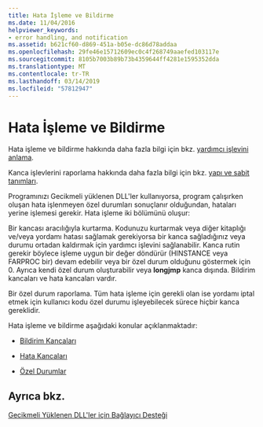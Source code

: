 ```yaml
---
title: Hata İşleme ve Bildirme
ms.date: 11/04/2016
helpviewer_keywords:
- error handling, and notification
ms.assetid: b621cf60-d869-451a-b05e-dc86d78addaa
ms.openlocfilehash: 29fe46e15712609ec0c4f268749aaefed103117e
ms.sourcegitcommit: 8105b7003b89b73b4359644ff4281e1595352dda
ms.translationtype: MT
ms.contentlocale: tr-TR
ms.lasthandoff: 03/14/2019
ms.locfileid: "57812947"
---
```

# <a name="error-handling-and-notification"></a>Hata İşleme ve Bildirme

Hata işleme ve bildirme hakkında daha fazla bilgi için bkz. [yardımcı işlevini anlama](understanding-the-helper-function.md).

Kanca işlevlerini raporlama hakkında daha fazla bilgi için bkz. [yapı ve sabit tanımları](structure-and-constant-definitions.md).

Programınızı Gecikmeli yüklenen DLL'ler kullanıyorsa, program çalışırken oluşan hata işlenmeyen özel durumları sonuçlanır olduğundan, hataları yerine işlemesi gerekir. Hata işleme iki bölümünü oluşur:

Bir kancası aracılığıyla kurtarma.
Kodunuzu kurtarmak veya diğer kitaplığı ve/veya yordamı hatası sağlamak gerekiyorsa bir kanca sağladığınız veya durumu ortadan kaldırmak için yardımcı işlevini sağlanabilir. Kanca rutin gerekir böylece işleme uygun bir değer döndürür (HINSTANCE veya FARPROC bir) devam edebilir veya bir özel durum olduğunu göstermek için 0. Ayrıca kendi özel durum oluşturabilir veya **longjmp** kanca dışında. Bildirim kancaları ve hata kancaları vardır.

Bir özel durum raporlama.
Tüm hata işleme için gerekli olan ise yordamı iptal etmek için kullanıcı kodu özel durumu işleyebilecek sürece hiçbir kanca gereklidir.

Hata işleme ve bildirme aşağıdaki konular açıklanmaktadır:

- [Bildirim Kancaları](notification-hooks.md)

- [Hata Kancaları](failure-hooks.md)

- [Özel Durumlar](exceptions-c-cpp.md)

## <a name="see-also"></a>Ayrıca bkz.

[Gecikmeli Yüklenen DLL'ler için Bağlayıcı Desteği](linker-support-for-delay-loaded-dlls.md)
